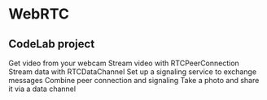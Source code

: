 # WebRTC


## CodeLab project

Get video from your webcam
Stream video with RTCPeerConnection
Stream data with RTCDataChannel
Set up a signaling service to exchange messages
Combine peer connection and signaling
Take a photo and share it via a data channel